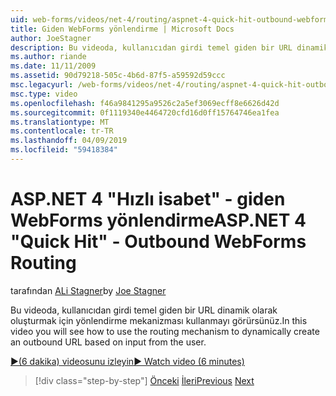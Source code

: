 ```yaml
---
uid: web-forms/videos/net-4/routing/aspnet-4-quick-hit-outbound-webforms-routing
title: Giden WebForms yönlendirme | Microsoft Docs
author: JoeStagner
description: Bu videoda, kullanıcıdan girdi temel giden bir URL dinamik olarak oluşturmak için yönlendirme mekanizması kullanmayı görürsünüz.
ms.author: riande
ms.date: 11/11/2009
ms.assetid: 90d79218-505c-4b6d-87f5-a59592d59ccc
msc.legacyurl: /web-forms/videos/net-4/routing/aspnet-4-quick-hit-outbound-webforms-routing
msc.type: video
ms.openlocfilehash: f46a9841295a9526c2a5ef3069ecff8e6626d42d
ms.sourcegitcommit: 0f1119340e4464720cfd16d0ff15764746ea1fea
ms.translationtype: MT
ms.contentlocale: tr-TR
ms.lasthandoff: 04/09/2019
ms.locfileid: "59418384"
---
```

# <a name="aspnet-4-quick-hit---outbound-webforms-routing"></a><span data-ttu-id="f6792-103">ASP.NET 4 "Hızlı isabet" - giden WebForms yönlendirme</span><span class="sxs-lookup"><span data-stu-id="f6792-103">ASP.NET 4 "Quick Hit" - Outbound WebForms Routing</span></span>

<span data-ttu-id="f6792-104">tarafından [ALi Stagner](https://github.com/JoeStagner)</span><span class="sxs-lookup"><span data-stu-id="f6792-104">by [Joe Stagner](https://github.com/JoeStagner)</span></span>

<span data-ttu-id="f6792-105">Bu videoda, kullanıcıdan girdi temel giden bir URL dinamik olarak oluşturmak için yönlendirme mekanizması kullanmayı görürsünüz.</span><span class="sxs-lookup"><span data-stu-id="f6792-105">In this video you will see how to use the routing mechanism to dynamically create an outbound URL based on input from the user.</span></span> 

[<span data-ttu-id="f6792-106">&#9654;(6 dakika) videosunu izleyin</span><span class="sxs-lookup"><span data-stu-id="f6792-106">&#9654; Watch video (6 minutes)</span></span>](https://channel9.msdn.com/Blogs/ASP-NET-Site-Videos/aspnet-4-quick-hit-outbound-webforms-routing)

> [!div class="step-by-step"]
> <span data-ttu-id="f6792-107">[Önceki](aspnet-4-quick-hit-declarative-webforms-routing.md)
> [İleri](how-do-i-use-routing-with-aspnet-web-forms.md)</span><span class="sxs-lookup"><span data-stu-id="f6792-107">[Previous](aspnet-4-quick-hit-declarative-webforms-routing.md)
[Next](how-do-i-use-routing-with-aspnet-web-forms.md)</span></span>

